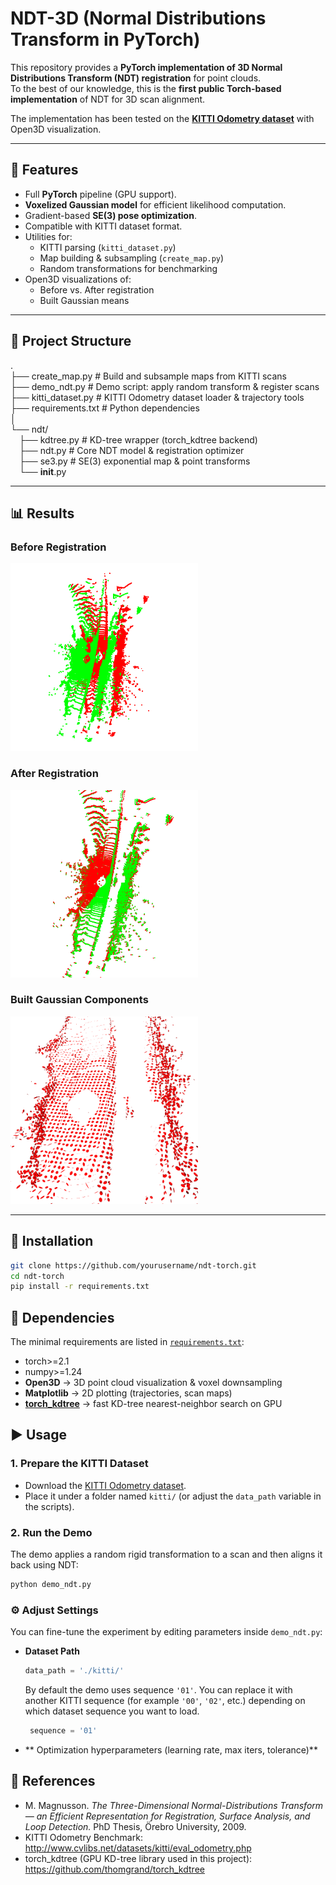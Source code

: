 # NDT-3D (Normal Distributions Transform in PyTorch)

This repository provides a **PyTorch implementation of 3D Normal Distributions Transform (NDT) registration** for point clouds.  
To the best of our knowledge, this is the **first public Torch-based implementation** of NDT for 3D scan alignment.

The implementation has been tested on the **[KITTI Odometry dataset](http://www.cvlibs.net/datasets/kitti/eval_odometry.php)** with Open3D visualization.

---

## 🚀 Features
- Full **PyTorch** pipeline (GPU support).
- **Voxelized Gaussian model** for efficient likelihood computation.
- Gradient-based **SE(3) pose optimization**.
- Compatible with KITTI dataset format.
- Utilities for:
  - KITTI parsing (`kitti_dataset.py`)
  - Map building & subsampling (`create_map.py`)
  - Random transformations for benchmarking
- Open3D visualizations of:
  - Before vs. After registration
  - Built Gaussian means

---

## 📂 Project Structure
. <br />
├── create_map.py          # Build and subsample maps from KITTI scans <br />
├── demo_ndt.py            # Demo script: apply random transform & register scans <br />
├── kitti_dataset.py       # KITTI Odometry dataset loader & trajectory tools <br />
├── requirements.txt       # Python dependencies <br />
│ <br />
└── ndt/ <br />
&emsp;├── kdtree.py          # KD-tree wrapper (torch_kdtree backend) <br />
&emsp;├── ndt.py             # Core NDT model & registration optimizer <br />
&emsp;├── se3.py             # SE(3) exponential map & point transforms <br />
&emsp;└── __init__.py <br />

 

---

## 📊 Results

### Before Registration
<img src="images/before2.png" alt="Before Registration" width="300"/>

### After Registration
<img src="images/after.png" alt="After Registration" width="300"/>

### Built Gaussian Components
<img src="images/gaussians.png" alt="Gaussian Components" width="300"/>

---

## 🔧 Installation
```bash
git clone https://github.com/yourusername/ndt-torch.git
cd ndt-torch
pip install -r requirements.txt


```

## 🔧 Dependencies

The minimal requirements are listed in [`requirements.txt`](requirements.txt):

- torch>=2.1
- numpy>=1.24
- **Open3D** → 3D point cloud visualization & voxel downsampling  
- **Matplotlib** → 2D plotting (trajectories, scan maps)  
- **[torch_kdtree](https://github.com/thomgrand/torch_kdtree)** → fast KD-tree nearest-neighbor search on GPU

## ▶️ Usage

### 1. Prepare the KITTI Dataset
- Download the [KITTI Odometry dataset](http://www.cvlibs.net/datasets/kitti/eval_odometry.php).
- Place it under a folder named `kitti/` (or adjust the `data_path` variable in the scripts).
### 2. Run the Demo
The demo applies a random rigid transformation to a scan and then aligns it back using NDT:
```bash
python demo_ndt.py
```
### ⚙️ Adjust Settings

You can fine-tune the experiment by editing parameters inside `demo_ndt.py`:

- **Dataset Path**
  ```python
  data_path = './kitti/'
  ```
    By default the demo uses sequence `'01'`. You can replace it with another KITTI sequence (for example `'00'`, `'02'`, etc.) depending on which dataset sequence you want to load.

  ```python
   sequence = '01'
  ```
- ** Optimization hyperparameters (learning rate, max iters, tolerance)**

## 📖 References

- M. Magnusson. *The Three-Dimensional Normal-Distributions Transform — an Efficient Representation for Registration, Surface Analysis, and Loop Detection.* PhD Thesis, Örebro University, 2009.  
- KITTI Odometry Benchmark: http://www.cvlibs.net/datasets/kitti/eval_odometry.php  
- torch_kdtree (GPU KD-tree library used in this project): https://github.com/thomgrand/torch_kdtree



